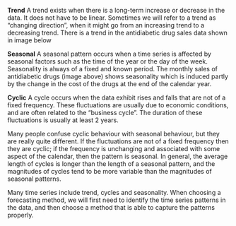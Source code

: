 **Trend**
A trend exists when there is a long-term increase or decrease in the data. It does not have to be linear. 
Sometimes we will refer to a trend as “changing direction”, when it might go from an increasing trend to a decreasing trend. 
There is a trend in the antidiabetic drug sales data shown in image below

**Seasonal**
A seasonal pattern occurs when a time series is affected by seasonal factors such as the time of the year or the day of the week. 
Seasonality is always of a fixed and known period. 
The monthly sales of antidiabetic drugs (image above) shows seasonality which is induced partly by the change in the cost of the drugs at the end of the calendar year.

**Cyclic**
A cycle occurs when the data exhibit rises and falls that are not of a fixed frequency. 
These fluctuations are usually due to economic conditions, and are often related to the “business cycle”. 
The duration of these fluctuations is usually at least 2 years.


Many people confuse cyclic behaviour with seasonal behaviour, but they are really quite different. 
If the fluctuations are not of a fixed frequency then they are cyclic; if the frequency is unchanging and associated with some aspect of the calendar, then the pattern is seasonal. 
In general, the average length of cycles is longer than the length of a seasonal pattern, and the magnitudes of cycles tend to be more variable than the magnitudes of seasonal patterns.

Many time series include trend, cycles and seasonality. 
When choosing a forecasting method, we will first need to identify the time series patterns in the data, and then choose a method that is able to capture the patterns properly.
